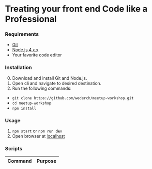 # Treating your front end Code like a Professional

### Requirements
* [Git](https://git-scm.com/downloads)
* [Node.js 4.x.x](https://nodejs.org/en/)
* Your favorite code editor

### Installation
0. Download and install Git and Node.js.
1. Open cli and navigate to desired destination.
2. Run the following commands:
 * ```git clone https://github.com/wederch/meetup-workshop.git```
 * ```cd meetup-workshop```
 * ```npm install```

### Usage
1. ```npm start``` or ```npm run dev```
2. Open browser at [localhost](http://localhost:8081)

### Scripts
Command | Purpose
---|---

